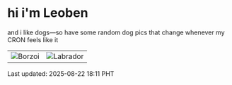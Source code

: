 # hi i'm Leoben

and i like dogs—so have some random dog pics that change whenever my CRON feels like it

|  |  |
|--------|----------|
| ![Borzoi](https://random-dog-vercel.vercel.app/api/random-borzoi?v=1755857473) | ![Labrador](https://random-dog-vercel.vercel.app/api/random-labrador?v=1755857473) |

Last updated: 2025-08-22 18:11 PHT
